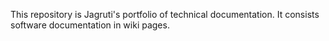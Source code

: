 This repository is Jagruti's portfolio of technical documentation.
It consists software documentation in wiki pages. 
